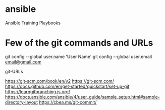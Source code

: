 # ansible
Ansible Training Playbooks
# Few of the git commands and URLs 
  git config --global user.name 'User Name'
  git config --global user.email email@gmail.com

git-URLs

 https://git-scm.com/book/en/v2
 https://git-scm.com/
 https://docs.github.com/en/get-started/quickstart/set-up-git
 https://learngitbranching.js.org/
 https://docs.ansible.com/ansible/4/user_guide/sample_setup.html#sample-directory-layout
 https://cbea.ms/git-commit/
  
